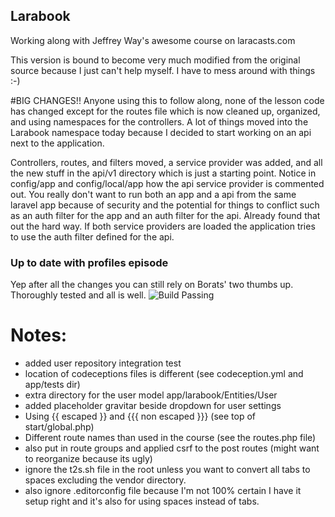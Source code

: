 ## Larabook

Working along with Jeffrey Way's awesome course on laracasts.com

This version is bound to become very much modified from the original source because I just can't help myself. I have to mess around with things :-)

#BIG CHANGES!!
Anyone using this to follow along, none of the lesson code has changed except for the routes file which is now cleaned up, organized, and using namespaces for the controllers. A lot of things moved into the Larabook namespace today because I decided to start working on an api next to the application.

Controllers, routes, and filters moved, a service provider was added, and all the new stuff in the api/v1 directory which is just a starting point. Notice in config/app and config/local/app how the api service provider is commented out. You really don't want to run both an app and a api from the same laravel app because of security and the potential for things to conflict such as an auth filter for the app and an auth filter for the api. Already found that out the hard way. If both service providers are loaded the application tries to use the auth filter defined for the api.

### Up to date with profiles episode

Yep after all the changes you can still rely on Borats' two thumbs up. Thoroughly tested and all is well.
![Build Passing](http://cdn.memegenerator.net/instances/200x/52578731.jpg)

# Notes:
- added user repository integration test
- location of codeceptions files is different (see codeception.yml and app/tests dir)
- extra directory for the user model app/larabook/Entities/User
- added placeholder gravitar beside dropdown for user settings
- Using {{ escaped }} and {{{ non escaped }}} (see top of start/global.php)
- Different route names than used in the course (see the routes.php file)
- also put in route groups and applied csrf to the post routes (might want to reorganize because its ugly)
- ignore the t2s.sh file in the root unless you want to convert all tabs to spaces excluding the vendor directory. 
- also ignore .editorconfig file because I'm not 100% certain I have it setup right and it's also for using spaces instead of tabs.
